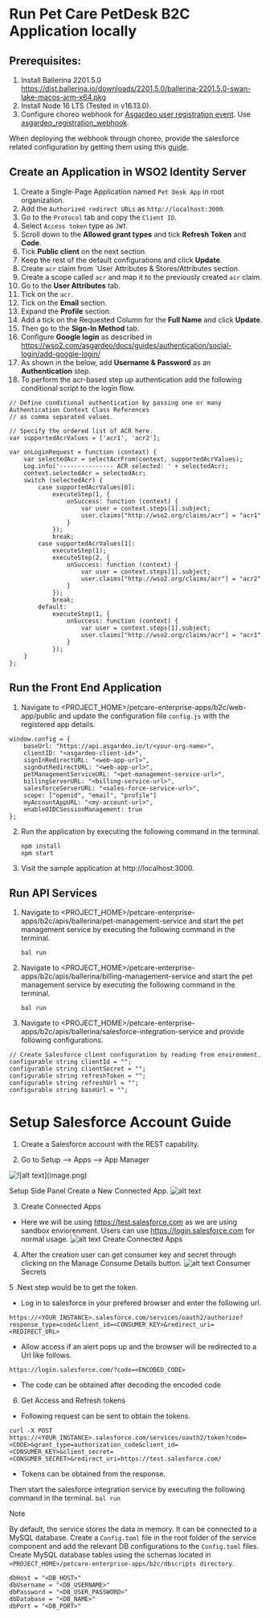 # Run Pet Care PetDesk B2C Application locally

## Prerequisites:
1. Install Ballerina 2201.5.0 https://dist.ballerina.io/downloads/2201.5.0/ballerina-2201.5.0-swan-lake-macos-arm-x64.pkg
2. Install Node 16 LTS (Tested in v16.13.0).
3. Configure choreo webhook for [Asgardeo user registration event](https://wso2.com/asgardeo/docs/guides/asgardeo-events/#implement-business-use-cases-for-asgardeo-events). Use [asgardeo_registration_webhook](/petcare-enterprise-apps/b2c/webhooks/asgardeo_registration_webhook/).

When deploying the webhook through choreo, provide the salesforce related configuration by getting them using this [guide](#setup-salesforce-account-guide).


## Create an Application in WSO2 Identity Server
1. Create a Single-Page Application named `Pet Desk App` in root organization.
2. Add the `Authorized redirect URLs` as `http://localhost:3000`.
3. Go to the `Protocol` tab and copy the `Client ID`.
4. Select `Access token` type as `JWT`.
5. Scroll down to the **Allowed grant types** and tick **Refresh Token** and **Code**.
6. Tick **Public client** on the next section.
7. Keep the rest of the default configurations and click **Update**.
8. Create `acr` claim from `User Attributes & Stores/Attributes section.
9. Create a scope called `acr` and map it to the previously created `acr` claim.
10. Go to the **User Attributes** tab.
11. Tick on the `acr`.
12. Tick on the **Email** section.
13. Expand the **Profile** section.
14. Add a tick on the Requested Column for the **Full Name** and click **Update**.
15. Then go to the **Sign-In Method** tab.
16. Configure **Google login** as described in https://wso2.com/asgardeo/docs/guides/authentication/social-login/add-google-login/
17. As shown in the below, add **Username & Password** as an **Authentication** step.
18. To perform the acr-based step up authentication add the following conditional script to the login flow.

```
// Define conditional authentication by passing one or many Authentication Context Class References 
// as comma separated values.

// Specify the ordered list of ACR here.
var supportedAcrValues = ['acr1', 'acr2'];

var onLoginRequest = function (context) {
    var selectedAcr = selectAcrFrom(context, supportedAcrValues);
    Log.info('--------------- ACR selected: ' + selectedAcr);
    context.selectedAcr = selectedAcr;
    switch (selectedAcr) {
        case supportedAcrValues[0]:
            executeStep(1, {
                onSuccess: function (context) {
                    var user = context.steps[1].subject;
                    user.claims["http://wso2.org/claims/acr"] = "acr1"
                }
            });
            break;
        case supportedAcrValues[1]:
            executeStep(1);
            executeStep(2, {
                onSuccess: function (context) {
                    var user = context.steps[1].subject;
                    user.claims["http://wso2.org/claims/acr"] = "acr2"
                }
            });
            break;
        default:
            executeStep(1, {
                onSuccess: function (context) {
                    var user = context.steps[1].subject;
                    user.claims["http://wso2.org/claims/acr"] = "acr1"
                }
            });
    }
};
```

## Run the Front End Application
1. Navigate to <PROJECT_HOME>/petcare-enterprise-apps/b2c/web-app/public and update the configuration file 
   `config.js` with the registered app details.
   
```
window.config = {
    baseUrl: "https://api.asgardeo.io/t/<your-org-name>",
    clientID: "<asgardeo-client-id>",
    signInRedirectURL: "<web-app-url>",
    signOutRedirectURL: "<web-app-url>",
    petManagementServiceURL: "<pet-management-service-url>",
    billingServerURL: "<billing-service-url>",
    salesforceServerURL: "<sales-force-service-url>",
    scope: ["openid", "email", "profile"]
    myAccountAppURL: "<my-account-url>",
    enableOIDCSessionManagement: true
};
```

2. Run the application by executing the following command in the terminal.
    ```
    npm install
    npm start
    ```
3. Visit the sample application at http://localhost:3000. 

## Run API Services
1. Navigate to <PROJECT_HOME>/petcare-enterprise-apps/b2c/apis/ballerina/pet-management-service and start the 
   pet management service by executing the following command in the terminal.
    ```
    bal run
    ```
2. Navigate to <PROJECT_HOME>/petcare-enterprise-apps/b2c/apis/ballerina/billing-management-service and start the 
   pet management service by executing the following command in the terminal.
    ```
    bal run
    ```
3. Navigate to <PROJECT_HOME>/petcare-enterprise-apps/b2c/apis/ballerina/salesforce-integration-service and provide following configurations.

```config
// Create Salesforce client configuration by reading from environment.
configurable string clientId = "";
configurable string clientSecret = "";
configurable string refreshToken = "";
configurable string refreshUrl = "";
configurable string baseUrl = "";
```

# Setup Salesforce Account Guide

1. Create a Salesforce account with the REST capability.

2. Go to Setup --> Apps --> App Manager

![!\[alt text\](image.png)](https://raw.githubusercontent.com/ballerina-platform/module-ballerinax-sfdc/master/docs/setup/resources/side-panel.png)

Setup Side Panel
Create a New Connected App.
![alt text](https://raw.githubusercontent.com/ballerina-platform/module-ballerinax-sfdc/master/docs/setup/resources/create-connected-apps.png)

3. Create Connected Apps

- Here we will be using https://test.salesforce.com as we are using sandbox enviorenment. Users can use https://login.salesforce.com for normal usage.
![alt text](https://raw.githubusercontent.com/ballerina-platform/module-ballerinax-sfdc/master/docs/setup/resources/create_connected%20_app.png)
Create Connected Apps

4. After the creation user can get consumer key and secret through clicking on the Manage Consume Details button.
![alt text](https://raw.githubusercontent.com/ballerina-platform/module-ballerinax-sfdc/master/docs/setup/resources/crdentials.png)
Consumer Secrets

5 .Next step would be to get the token.

- Log in to salesforce in your prefered browser and enter the following url.
```url
https://<YOUR_INSTANCE>.salesforce.com/services/oauth2/authorize?response_type=code&client_id=<CONSUMER_KEY>&redirect_uri=<REDIRECT_URL>
```
- Allow access if an alert pops up and the browser will be redirected to a Url like follows.

```url
https://login.salesforce.com/?code=<ENCODED_CODE>
```
- The code can be obtained after decoding the encoded code

6. Get Access and Refresh tokens

- Following request can be sent to obtain the tokens.

```curl
curl -X POST https://<YOUR_INSTANCE>.salesforce.com/services/oauth2/token?code=<CODE>&grant_type=authorization_code&client_id=<CONSUMER_KEY>&client_secret=<CONSUMER_SECRET>&redirect_uri=https://test.salesforce.com/
```
- Tokens can be obtained from the response.

Then start the 
   salesforce integration service by executing the following command in the terminal.
    ```
    bal run
    ```
    
    
> [!NOTE]
> By default, the service stores the data in memory. It can be connected to a MySQL database. Create a `Config.toml` file in the root folder of the service component and add the relevant DB configurations to the `Config.toml` files. Create MySQL database tables using the schemas located in `<PROJECT_HOME>/petcare-enterprise-apps/b2c/dbscripts directory`.

```
dbHost = "<DB_HOST>" 
dbUsername = "<DB_USERNAME>" 
dbPassword = "<DB_USER_PASSWORD>" 
dbDatabase = "<DB_NAME>" 
dbPort = "<DB_PORT>"
```
